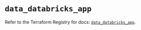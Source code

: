 # `data_databricks_app`

Refer to the Terraform Registry for docs: [`data_databricks_app`](https://registry.terraform.io/providers/databricks/databricks/1.64.0/docs/data-sources/app).
